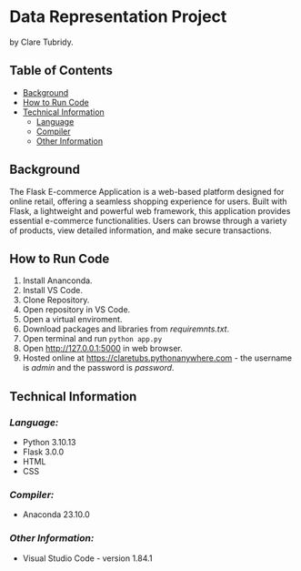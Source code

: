 # Data Representation Project
by Clare Tubridy.

## Table of Contents
* [Background](#background)
* [How to Run Code](#how-to-run-code)
* [Technical Information](#technical-information)
    * [Language](#language)
    * [Compiler](#compiler)
    * [Other Information](#other-information)

## **Background**
The Flask E-commerce Application is a web-based platform designed for online retail, offering a seamless shopping experience for users. Built with Flask, a lightweight and powerful web framework, this application provides essential e-commerce functionalities. Users can browse through a variety of products, view detailed information, and make secure transactions.

## How to Run Code
1. Install Ananconda.
2. Install VS Code.
3. Clone Repository.
4. Open repository in VS Code.
5. Open a virtual enviroment.
6. Download packages and libraries from *requiremnts.txt*.
7. Open terminal and run <code>python app.py</code>
8. Open http://127.0.0.1:5000 in web browser.
9. Hosted online at https://claretubs.pythonanywhere.com - the username is *admin* and the password is *password*.

## **Technical Information**
### ***Language:***
- Python 3.10.13
- Flask 3.0.0
- HTML
- CSS

### ***Compiler:***
- Anaconda 23.10.0

### ***Other Information:***
  * Visual Studio Code - version 1.84.1
